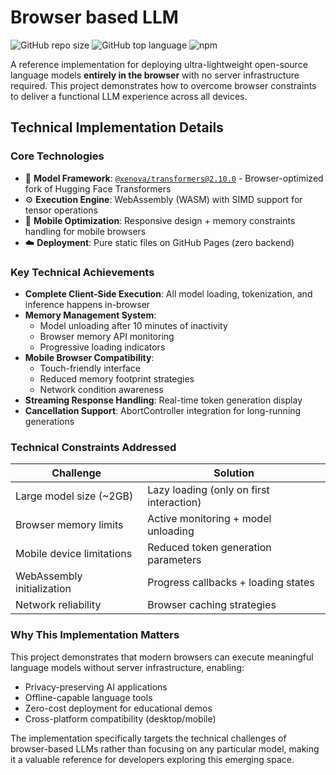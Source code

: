 # Browser based LLM

![GitHub repo size](https://img.shields.io/github/repo-size/harisnae/browser-based-LLM)
![GitHub top language](https://img.shields.io/github/languages/top/harisnae/browser-based-LLM)
![npm](https://img.shields.io/npm/v/@xenova/transformers)

A reference implementation for deploying ultra-lightweight open-source language models **entirely in the browser** with no server infrastructure required. This project demonstrates how to overcome browser constraints to deliver a functional LLM experience across all devices.

## Technical Implementation Details

### Core Technologies
- 🧠 **Model Framework**: [`@xenova/transformers@2.10.0`](https://www.npmjs.com/package/@xenova/transformers) - Browser-optimized fork of Hugging Face Transformers
- ⚙️ **Execution Engine**: WebAssembly (WASM) with SIMD support for tensor operations
- 📱 **Mobile Optimization**: Responsive design + memory constraints handling for mobile browsers
- ☁️ **Deployment**: Pure static files on GitHub Pages (zero backend)

### Key Technical Achievements
- **Complete Client-Side Execution**: All model loading, tokenization, and inference happens in-browser
- **Memory Management System**: 
  - Model unloading after 10 minutes of inactivity
  - Browser memory API monitoring
  - Progressive loading indicators
- **Mobile Browser Compatibility**:
  - Touch-friendly interface
  - Reduced memory footprint strategies
  - Network condition awareness
- **Streaming Response Handling**: Real-time token generation display
- **Cancellation Support**: AbortController integration for long-running generations

### Technical Constraints Addressed
| Challenge | Solution |
|-----------|----------|
| Large model size (~2GB) | Lazy loading (only on first interaction) |
| Browser memory limits | Active monitoring + model unloading |
| Mobile device limitations | Reduced token generation parameters |
| WebAssembly initialization | Progress callbacks + loading states |
| Network reliability | Browser caching strategies |

### Why This Implementation Matters
This project demonstrates that modern browsers can execute meaningful language models without server infrastructure, enabling:
- Privacy-preserving AI applications
- Offline-capable language tools
- Zero-cost deployment for educational demos
- Cross-platform compatibility (desktop/mobile)

The implementation specifically targets the technical challenges of browser-based LLMs rather than focusing on any particular model, making it a valuable reference for developers exploring this emerging space.
